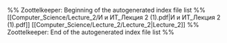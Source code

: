 %% Zoottelkeeper: Beginning of the autogenerated index file list  %%
 [[Computer_Science/Lecture_2/И и ИТ_Лекция 2 (1).pdf|И и ИТ_Лекция 2 (1).pdf]]
 [[Computer_Science/Lecture_2/Lecture_2|Lecture_2]]
%% Zoottelkeeper: End of the autogenerated index file list  %%
